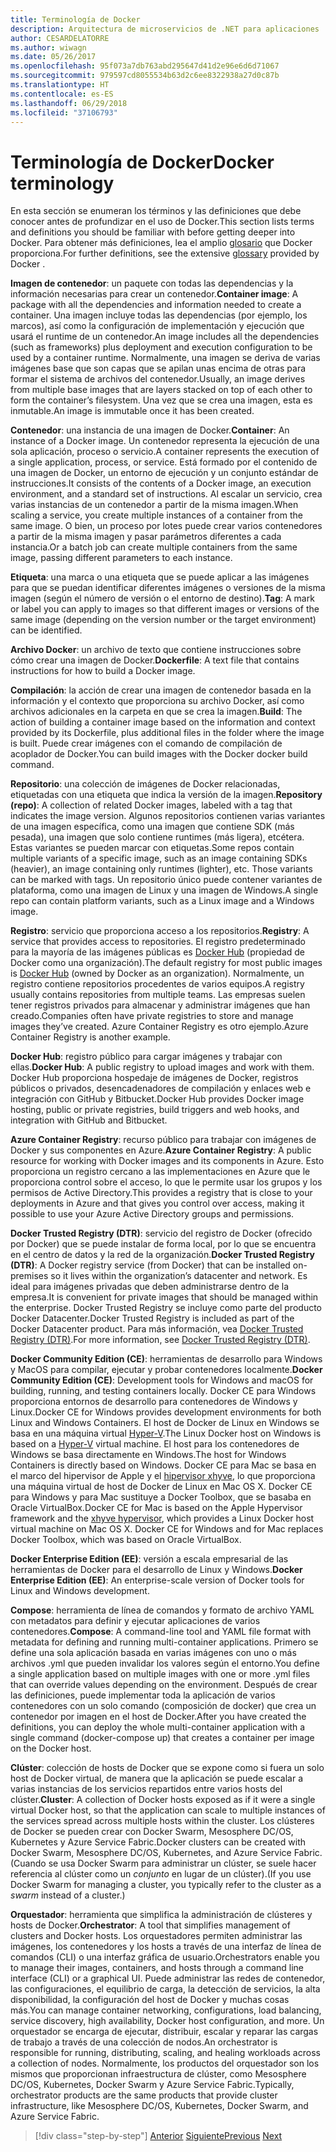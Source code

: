 ```yaml
---
title: Terminología de Docker
description: Arquitectura de microservicios de .NET para aplicaciones .NET en contenedor | Terminología de Docker
author: CESARDELATORRE
ms.author: wiwagn
ms.date: 05/26/2017
ms.openlocfilehash: 95f073a7db763abd295647d41d2e96e6d6d71067
ms.sourcegitcommit: 979597cd8055534b63d2c6ee8322938a27d0c87b
ms.translationtype: HT
ms.contentlocale: es-ES
ms.lasthandoff: 06/29/2018
ms.locfileid: "37106793"
---
```

# <a name="docker-terminology"></a><span data-ttu-id="5ee5c-103">Terminología de Docker</span><span class="sxs-lookup"><span data-stu-id="5ee5c-103">Docker terminology</span></span>

<span data-ttu-id="5ee5c-104">En esta sección se enumeran los términos y las definiciones que debe conocer antes de profundizar en el uso de Docker.</span><span class="sxs-lookup"><span data-stu-id="5ee5c-104">This section lists terms and definitions you should be familiar with before getting deeper into Docker.</span></span> <span data-ttu-id="5ee5c-105">Para obtener más definiciones, lea el amplio [glosario](https://docs.docker.com/glossary/) que Docker proporciona.</span><span class="sxs-lookup"><span data-stu-id="5ee5c-105">For further definitions, see the extensive [glossary](https://docs.docker.com/glossary/) provided by Docker .</span></span>

<span data-ttu-id="5ee5c-106">**Imagen de contenedor**: un paquete con todas las dependencias y la información necesarias para crear un contenedor.</span><span class="sxs-lookup"><span data-stu-id="5ee5c-106">**Container image**: A package with all the dependencies and information needed to create a container.</span></span> <span data-ttu-id="5ee5c-107">Una imagen incluye todas las dependencias (por ejemplo, los marcos), así como la configuración de implementación y ejecución que usará el runtime de un contenedor.</span><span class="sxs-lookup"><span data-stu-id="5ee5c-107">An image includes all the dependencies (such as frameworks) plus deployment and execution configuration to be used by a container runtime.</span></span> <span data-ttu-id="5ee5c-108">Normalmente, una imagen se deriva de varias imágenes base que son capas que se apilan unas encima de otras para formar el sistema de archivos del contenedor.</span><span class="sxs-lookup"><span data-stu-id="5ee5c-108">Usually, an image derives from multiple base images that are layers stacked on top of each other to form the container’s filesystem.</span></span> <span data-ttu-id="5ee5c-109">Una vez que se crea una imagen, esta es inmutable.</span><span class="sxs-lookup"><span data-stu-id="5ee5c-109">An image is immutable once it has been created.</span></span>

<span data-ttu-id="5ee5c-110">**Contenedor**: una instancia de una imagen de Docker.</span><span class="sxs-lookup"><span data-stu-id="5ee5c-110">**Container**: An instance of a Docker image.</span></span> <span data-ttu-id="5ee5c-111">Un contenedor representa la ejecución de una sola aplicación, proceso o servicio.</span><span class="sxs-lookup"><span data-stu-id="5ee5c-111">A container represents the execution of a single application, process, or service.</span></span> <span data-ttu-id="5ee5c-112">Está formado por el contenido de una imagen de Docker, un entorno de ejecución y un conjunto estándar de instrucciones.</span><span class="sxs-lookup"><span data-stu-id="5ee5c-112">It consists of the contents of a Docker image, an execution environment, and a standard set of instructions.</span></span> <span data-ttu-id="5ee5c-113">Al escalar un servicio, crea varias instancias de un contenedor a partir de la misma imagen.</span><span class="sxs-lookup"><span data-stu-id="5ee5c-113">When scaling a service, you create multiple instances of a container from the same image.</span></span> <span data-ttu-id="5ee5c-114">O bien, un proceso por lotes puede crear varios contenedores a partir de la misma imagen y pasar parámetros diferentes a cada instancia.</span><span class="sxs-lookup"><span data-stu-id="5ee5c-114">Or a batch job can create multiple containers from the same image, passing different parameters to each instance.</span></span>

<span data-ttu-id="5ee5c-115">**Etiqueta**: una marca o una etiqueta que se puede aplicar a las imágenes para que se puedan identificar diferentes imágenes o versiones de la misma imagen (según el número de versión o el entorno de destino).</span><span class="sxs-lookup"><span data-stu-id="5ee5c-115">**Tag**: A mark or label you can apply to images so that different images or versions of the same image (depending on the version number or the target environment) can be identified.</span></span>

<span data-ttu-id="5ee5c-116">**Archivo Docker**: un archivo de texto que contiene instrucciones sobre cómo crear una imagen de Docker.</span><span class="sxs-lookup"><span data-stu-id="5ee5c-116">**Dockerfile**: A text file that contains instructions for how to build a Docker image.</span></span>

<span data-ttu-id="5ee5c-117">**Compilación**: la acción de crear una imagen de contenedor basada en la información y el contexto que proporciona su archivo Docker, así como archivos adicionales en la carpeta en que se crea la imagen.</span><span class="sxs-lookup"><span data-stu-id="5ee5c-117">**Build**: The action of building a container image based on the information and context provided by its Dockerfile, plus additional files in the folder where the image is built.</span></span> <span data-ttu-id="5ee5c-118">Puede crear imágenes con el comando de compilación de acoplador de Docker.</span><span class="sxs-lookup"><span data-stu-id="5ee5c-118">You can build images with the Docker docker build command.</span></span>

<span data-ttu-id="5ee5c-119">**Repositorio**: una colección de imágenes de Docker relacionadas, etiquetadas con una etiqueta que indica la versión de la imagen.</span><span class="sxs-lookup"><span data-stu-id="5ee5c-119">**Repository (repo)**: A collection of related Docker images, labeled with a tag that indicates the image version.</span></span> <span data-ttu-id="5ee5c-120">Algunos repositorios contienen varias variantes de una imagen específica, como una imagen que contiene SDK (más pesada), una imagen que solo contiene runtimes (más ligera), etcétera. Estas variantes se pueden marcar con etiquetas.</span><span class="sxs-lookup"><span data-stu-id="5ee5c-120">Some repos contain multiple variants of a specific image, such as an image containing SDKs (heavier), an image containing only runtimes (lighter), etc. Those variants can be marked with tags.</span></span> <span data-ttu-id="5ee5c-121">Un repositorio único puede contener variantes de plataforma, como una imagen de Linux y una imagen de Windows.</span><span class="sxs-lookup"><span data-stu-id="5ee5c-121">A single repo can contain platform variants, such as a Linux image and a Windows image.</span></span>

<span data-ttu-id="5ee5c-122">**Registro**: servicio que proporciona acceso a los repositorios.</span><span class="sxs-lookup"><span data-stu-id="5ee5c-122">**Registry**: A service that provides access to repositories.</span></span> <span data-ttu-id="5ee5c-123">El registro predeterminado para la mayoría de las imágenes públicas es [Docker Hub](https://hub.docker.com/) (propiedad de Docker como una organización).</span><span class="sxs-lookup"><span data-stu-id="5ee5c-123">The default registry for most public images is [Docker Hub](https://hub.docker.com/) (owned by Docker as an organization).</span></span> <span data-ttu-id="5ee5c-124">Normalmente, un registro contiene repositorios procedentes de varios equipos.</span><span class="sxs-lookup"><span data-stu-id="5ee5c-124">A registry usually contains repositories from multiple teams.</span></span> <span data-ttu-id="5ee5c-125">Las empresas suelen tener registros privados para almacenar y administrar imágenes que han creado.</span><span class="sxs-lookup"><span data-stu-id="5ee5c-125">Companies often have private registries to store and manage images they’ve created.</span></span> <span data-ttu-id="5ee5c-126">Azure Container Registry es otro ejemplo.</span><span class="sxs-lookup"><span data-stu-id="5ee5c-126">Azure Container Registry is another example.</span></span>

<span data-ttu-id="5ee5c-127">**Docker Hub**: registro público para cargar imágenes y trabajar con ellas.</span><span class="sxs-lookup"><span data-stu-id="5ee5c-127">**Docker Hub**: A public registry to upload images and work with them.</span></span> <span data-ttu-id="5ee5c-128">Docker Hub proporciona hospedaje de imágenes de Docker, registros públicos o privados, desencadenadores de compilación y enlaces web e integración con GitHub y Bitbucket.</span><span class="sxs-lookup"><span data-stu-id="5ee5c-128">Docker Hub provides Docker image hosting, public or private registries, build triggers and web hooks, and integration with GitHub and Bitbucket.</span></span>

<span data-ttu-id="5ee5c-129">**Azure Container Registry**: recurso público para trabajar con imágenes de Docker y sus componentes en Azure.</span><span class="sxs-lookup"><span data-stu-id="5ee5c-129">**Azure Container Registry**: A public resource for working with Docker images and its components in Azure.</span></span> <span data-ttu-id="5ee5c-130">Esto proporciona un registro cercano a las implementaciones en Azure que le proporciona control sobre el acceso, lo que le permite usar los grupos y los permisos de Active Directory.</span><span class="sxs-lookup"><span data-stu-id="5ee5c-130">This provides a registry that is close to your deployments in Azure and that gives you control over access, making it possible to use your Azure Active Directory groups and permissions.</span></span>

<span data-ttu-id="5ee5c-131">**Docker Trusted Registry (DTR)**: servicio del registro de Docker (ofrecido por Docker) que se puede instalar de forma local, por lo que se encuentra en el centro de datos y la red de la organización.</span><span class="sxs-lookup"><span data-stu-id="5ee5c-131">**Docker Trusted Registry (DTR)**: A Docker registry service (from Docker) that can be installed on-premises so it lives within the organization’s datacenter and network.</span></span> <span data-ttu-id="5ee5c-132">Es ideal para imágenes privadas que deben administrarse dentro de la empresa.</span><span class="sxs-lookup"><span data-stu-id="5ee5c-132">It is convenient for private images that should be managed within the enterprise.</span></span> <span data-ttu-id="5ee5c-133">Docker Trusted Registry se incluye como parte del producto Docker Datacenter.</span><span class="sxs-lookup"><span data-stu-id="5ee5c-133">Docker Trusted Registry is included as part of the Docker Datacenter product.</span></span> <span data-ttu-id="5ee5c-134">Para más información, vea [Docker Trusted Registry (DTR)](https://docs.docker.com/docker-trusted-registry/overview/).</span><span class="sxs-lookup"><span data-stu-id="5ee5c-134">For more information, see [Docker Trusted Registry (DTR)](https://docs.docker.com/docker-trusted-registry/overview/).</span></span>

<span data-ttu-id="5ee5c-135">**Docker Community Edition (CE)**: herramientas de desarrollo para Windows y MacOS para compilar, ejecutar y probar contenedores localmente.</span><span class="sxs-lookup"><span data-stu-id="5ee5c-135">**Docker Community Edition (CE)**: Development tools for Windows and macOS for building, running, and testing containers locally.</span></span> <span data-ttu-id="5ee5c-136">Docker CE para Windows proporciona entornos de desarrollo para contenedores de Windows y Linux.</span><span class="sxs-lookup"><span data-stu-id="5ee5c-136">Docker CE for Windows provides development environments for both Linux and Windows Containers.</span></span> <span data-ttu-id="5ee5c-137">El host de Docker de Linux en Windows se basa en una máquina virtual [Hyper-V](https://www.microsoft.com/en-us/server-cloud/solutions/virtualization.aspx).</span><span class="sxs-lookup"><span data-stu-id="5ee5c-137">The Linux Docker host on Windows is based on a [Hyper-V](https://www.microsoft.com/en-us/server-cloud/solutions/virtualization.aspx) virtual machine.</span></span> <span data-ttu-id="5ee5c-138">El host para los contenedores de Windows se basa directamente en Windows.</span><span class="sxs-lookup"><span data-stu-id="5ee5c-138">The host for Windows Containers is directly based on Windows.</span></span> <span data-ttu-id="5ee5c-139">Docker CE para Mac se basa en el marco del hipervisor de Apple y el [hipervisor xhyve](https://github.com/mist64/xhyve), lo que proporciona una máquina virtual de host de Docker de Linux en Mac OS X. Docker CE para Windows y para Mac sustituye a Docker Toolbox, que se basaba en Oracle VirtualBox.</span><span class="sxs-lookup"><span data-stu-id="5ee5c-139">Docker CE for Mac is based on the Apple Hypervisor framework and the [xhyve hypervisor](https://github.com/mist64/xhyve), which provides a Linux Docker host virtual machine on Mac OS X. Docker CE for Windows and for Mac replaces Docker Toolbox, which was based on Oracle VirtualBox.</span></span>

<span data-ttu-id="5ee5c-140">**Docker Enterprise Edition (EE)**: versión a escala empresarial de las herramientas de Docker para el desarrollo de Linux y Windows.</span><span class="sxs-lookup"><span data-stu-id="5ee5c-140">**Docker Enterprise Edition (EE)**: An enterprise-scale version of Docker tools for Linux and Windows development.</span></span>

<span data-ttu-id="5ee5c-141">**Compose**: herramienta de línea de comandos y formato de archivo YAML con metadatos para definir y ejecutar aplicaciones de varios contenedores.</span><span class="sxs-lookup"><span data-stu-id="5ee5c-141">**Compose**: A command-line tool and YAML file format with metadata for defining and running multi-container applications.</span></span> <span data-ttu-id="5ee5c-142">Primero se define una sola aplicación basada en varias imágenes con uno o más archivos .yml que pueden invalidar los valores según el entorno.</span><span class="sxs-lookup"><span data-stu-id="5ee5c-142">You define a single application based on multiple images with one or more .yml files that can override values depending on the environment.</span></span> <span data-ttu-id="5ee5c-143">Después de crear las definiciones, puede implementar toda la aplicación de varios contenedores con un solo comando (composición de docker) que crea un contenedor por imagen en el host de Docker.</span><span class="sxs-lookup"><span data-stu-id="5ee5c-143">After you have created the definitions, you can deploy the whole multi-container application with a single command (docker-compose up) that creates a container per image on the Docker host.</span></span>

<span data-ttu-id="5ee5c-144">**Clúster**: colección de hosts de Docker que se expone como si fuera un solo host de Docker virtual, de manera que la aplicación se puede escalar a varias instancias de los servicios repartidos entre varios hosts del clúster.</span><span class="sxs-lookup"><span data-stu-id="5ee5c-144">**Cluster**: A collection of Docker hosts exposed as if it were a single virtual Docker host, so that the application can scale to multiple instances of the services spread across multiple hosts within the cluster.</span></span> <span data-ttu-id="5ee5c-145">Los clústeres de Docker se pueden crear con Docker Swarm, Mesosphere DC/OS, Kubernetes y Azure Service Fabric.</span><span class="sxs-lookup"><span data-stu-id="5ee5c-145">Docker clusters can be created with Docker Swarm, Mesosphere DC/OS, Kubernetes, and Azure Service Fabric.</span></span> <span data-ttu-id="5ee5c-146">(Cuando se usa Docker Swarm para administrar un clúster, se suele hacer referencia al clúster como un *conjunto* en lugar de un clúster).</span><span class="sxs-lookup"><span data-stu-id="5ee5c-146">(If you use Docker Swarm for managing a cluster, you typically refer to the cluster as a *swarm* instead of a cluster.)</span></span>

<span data-ttu-id="5ee5c-147">**Orquestador**: herramienta que simplifica la administración de clústeres y hosts de Docker.</span><span class="sxs-lookup"><span data-stu-id="5ee5c-147">**Orchestrator**: A tool that simplifies management of clusters and Docker hosts.</span></span> <span data-ttu-id="5ee5c-148">Los orquestadores permiten administrar las imágenes, los contenedores y los hosts a través de una interfaz de línea de comandos (CLI) o una interfaz gráfica de usuario.</span><span class="sxs-lookup"><span data-stu-id="5ee5c-148">Orchestrators enable you to manage their images, containers, and hosts through a command line interface (CLI) or a graphical UI.</span></span> <span data-ttu-id="5ee5c-149">Puede administrar las redes de contenedor, las configuraciones, el equilibrio de carga, la detección de servicios, la alta disponibilidad, la configuración del host de Docker y muchas cosas más.</span><span class="sxs-lookup"><span data-stu-id="5ee5c-149">You can manage container networking, configurations, load balancing, service discovery, high availability, Docker host configuration, and more.</span></span> <span data-ttu-id="5ee5c-150">Un orquestador se encarga de ejecutar, distribuir, escalar y reparar las cargas de trabajo a través de una colección de nodos.</span><span class="sxs-lookup"><span data-stu-id="5ee5c-150">An orchestrator is responsible for running, distributing, scaling, and healing workloads across a collection of nodes.</span></span> <span data-ttu-id="5ee5c-151">Normalmente, los productos del orquestador son los mismos que proporcionan infraestructura de clúster, como Mesosphere DC/OS, Kubernetes, Docker Swarm y Azure Service Fabric.</span><span class="sxs-lookup"><span data-stu-id="5ee5c-151">Typically, orchestrator products are the same products that provide cluster infrastructure, like Mesosphere DC/OS, Kubernetes, Docker Swarm, and Azure Service Fabric.</span></span>


>[!div class="step-by-step"]
<span data-ttu-id="5ee5c-152">[Anterior](docker-defined.md)
[Siguiente](docker-containers-images-registries.md)</span><span class="sxs-lookup"><span data-stu-id="5ee5c-152">[Previous](docker-defined.md)
[Next](docker-containers-images-registries.md)</span></span>
